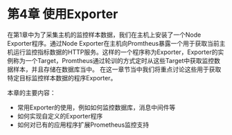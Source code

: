 # 第4章 使用Exporter

在第1章中为了采集主机的监控样本数据，我们在主机上安装了一个Node Exporter程序。通过Node Exporter在主机向Promtheus暴露一个用于获取当前主机运行监控指标数据的HTTP服务。这样的一个程序称为Exporter，Exporter的实例称为一个Target，Promtheus通过轮训的方式定时从这些Target中获取监控数据样本，并且存储在数据库当中。 在这一章节当中我们将重点讨论这些用于获取特定目标监控样本数据的程序Exporter。

本章的主要内容：

* 常用Exporter的使用，例如如何监控数据库，消息中间件等
* 如何实现自定义的Exporter程序
* 如何对已有的应用程序扩展Prometheus监控支持